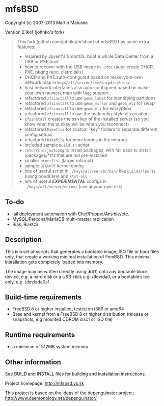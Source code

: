 mfsBSD
=========

Copyright (c) 2007-2013 Martin Matuska <mm at FreeBSD.org>

Version 2.1ko1 (johnko's fork)

> This fork (github.com/johnko/mfsbsd) of mfsBSD has some extra features:
> - inspired by Joyent's SmartOS: boot a whole Data Center from a USB or PXE boot
> - how to recover with the USB image in `./doc` (auto-create DHCP, PXE, pkgng repo, distro jails)
> - DHCP and PXE auto-configured based on make-your-own network map in `keys/all/server/csv/dhcpd/net.csv`
> - host network interfaces also auto-configured based on make-your-own network map with `lagg` support
> - refactored `zfsinstall` to use `geom_label` for identifying partitions
> - refactored `zfsinstall` to use `geom_mirror` and `geom_eli` for swap
> - refactored `zfsinstall` to use `geom_eli` for encryption
> - refactored `zfsinstall` to use the bsdconfig-style zfs creation
> - `zfsinstall` creates the ssh key of the installed server (so you know what the pubkey will be when you reconnect)
> - refactored `Makefile` for custom "key" folders to separate different config setups
> - refactored `Makefile` for more inodes in the mfsroot
> - included sample `build.sh` script
> - `/etc/rc.d/jautopkg` to install packages, with fall back to install /packages/*t?z that are not pre-installed
> - smaller `prunelist` (larger mfsroot)
> - sample `BIGNKPT` kernel config
> - lots of useful script in `./keys/all/server/bin/` like `buildallports` (using poudriere) and `stat-all`
> - lots of useful ***EXPERIMENTAL*** configs in `./keys/all/server/nginx/` (use at your own risk)

## To-do

- jail deployment automation with Chef/Puppet/Ansible/etc.
- MySQL/Percona/MariaDB multi-master replication
- Riak, RiakCS

## Description

This is a set of scripts that generates a bootable image, ISO file or boot
files only, that create a working minimal installation of FreeBSD. This
minimal installation gets completely loaded into memory.

The image may be written directly using dd(1) onto any bootable block device,
e.g. a hard disk or a USB stick e.g. /dev/da0, or a bootable slice only,
e.g. /dev/ada0s1

## Build-time requirements
 - FreeBSD 8 or higher installed, tested on i386 or amd64
 - Base and kernel from a FreeBSD 8 or higher distribution
   (release or snapshots, e.g mounted CDROM disc1 or ISO file)

## Runtime requirements
 - a minimum of 512MB system memory

## Other information

See BUILD and INSTALL files for building and installation instructions.

Project homepage: http://mfsbsd.vx.sk

This project is based on the ideas of the depenguinator project:
http://www.daemonology.net/depenguinator/
